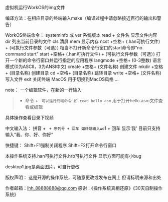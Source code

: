 虚拟机运行WorkOS的img文件

编译方法：在相应目录的终端输入make（编译过程中请忽略接近百行的输出和警告）

WorkOS终端命令：
systeminfo 或 ver 系统版本
read + 文件名 显示文件内容
dir 列出当前目录的文件
cls 清屏
mem 显示内存
ncst +空格+ (.han可执行文件) + (可执行文件参数（可选）) 相当不打开新命令行窗口的start命令即“no command start”
start +空格+ (.han可执行文件) + (可执行文件参数（可选）) 打开一个新的命令行窗口并运行指定的应用程序
langmode +空格+ (0-3整数) 语言模式(0为ASCII，3为ANSI中文)
create +空格+ (文件名称) 创建文件
mkdir +空格+ (目录名称) 创建目录
cd +空格+ (目录名称) 跳转目录
write +空格+ (文件名称) 写入文件
exit 关闭终端
MacOS 用于切换到MacOS风格
...

note：
一个编辑软件，在新的一行输入
> + 命令 + ` 可以运行终端命令
如
>read hello.asm`
用于打开hello.asm文件查看或编辑

具体操作查看目录下视频

中文输入法：
拼音 + ` + 序列号 + 回车
如终端输入wo`1 + 回车 显示‘我’
目前只支持输入“我、你、好、你好”

快捷键：
Shift+F1强制关闭程序
Shift+F2打开命令行窗口

本操作系统支持.han可执行文件.hrb可执行文件
显示方面可能有小bug

desktop1.jpg是桌面图片，可自行更改

版权声明：
这是开源的操作系统，可随意更改或发布在网上
但请标明来源和出处

作者邮箱：lhh_88888888@qq.com
感谢：《操作系统真相还原》《30天自制操作系统》
